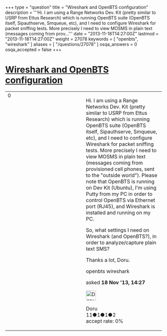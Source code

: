 +++
type = "question"
title = "Wireshark and OpenBTS configuration"
description = '''Hi. I am using a Range Networks Dev. Kit (pretty similar to USRP from Ettus Research) which is running OpenBTS suite (OpenBTS itself, Sipauthserve, Smqueue, etc), and I need to configure Wireshark for packet sniffing tests. More precisely I need to view MOSMS in plain text (messages coming from prov...'''
date = "2013-11-18T14:27:00Z"
lastmod = "2013-11-18T14:27:00Z"
weight = 27078
keywords = [ "openbts", "wireshark" ]
aliases = [ "/questions/27078" ]
osqa_answers = 0
osqa_accepted = false
+++

<div class="headNormal">

# [Wireshark and OpenBTS configuration](/questions/27078/wireshark-and-openbts-configuration)

</div>

<div id="main-body">

<div id="askform">

<table id="question-table" style="width:100%;"><colgroup><col style="width: 50%" /><col style="width: 50%" /></colgroup><tbody><tr class="odd"><td style="width: 30px; vertical-align: top"><div class="vote-buttons"><div id="post-27078-score" class="post-score" title="current number of votes">0</div><div id="favorite-count" class="favorite-count"></div></div></td><td><div id="item-right"><div class="question-body"><p>Hi. I am using a Range Networks Dev. Kit (pretty similar to USRP from Ettus Research) which is running OpenBTS suite (OpenBTS itself, Sipauthserve, Smqueue, etc), and I need to configure Wireshark for packet sniffing tests. More precisely I need to view MOSMS in plain text (messages coming from provisioned cell phones, sent to the "outside world"). Please note that OpenBTS is running on Dev Kit (Ubuntu), I'm using Putty from my PC in order to control OpenBTS via Ethernet port (RJ45), and Wireshark is installed and running on my PC.</p><p>So, what settings I need on Wireshark (and OpenBTS?), in order to analyze/capture plain text SMS?</p><p>Thanks a lot, Doru.</p></div><div id="question-tags" class="tags-container tags">openbts wireshark</div><div id="question-controls" class="post-controls"></div><div class="post-update-info-container"><div class="post-update-info post-update-info-user"><p>asked <strong>18 Nov '13, 14:27</strong></p><img src="https://secure.gravatar.com/avatar/f4ee807505073ce43eb375fc51a40279?s=32&amp;d=identicon&amp;r=g" class="gravatar" width="32" height="32" alt="Doru&#39;s gravatar image" /><p>Doru<br />
<span class="score" title="11 reputation points">11</span><span title="1 badges"><span class="badge1">●</span><span class="badgecount">1</span></span><span title="1 badges"><span class="silver">●</span><span class="badgecount">1</span></span><span title="2 badges"><span class="bronze">●</span><span class="badgecount">2</span></span><br />
<span class="accept_rate" title="Rate of the user&#39;s accepted answers">accept rate:</span> <span title="Doru has no accepted answers">0%</span></p></div></div><div id="comments-container-27078" class="comments-container"></div><div id="comment-tools-27078" class="comment-tools"></div><div class="clear"></div><div id="comment-27078-form-container" class="comment-form-container"></div><div class="clear"></div></div></td></tr></tbody></table>

</div>

</div>

